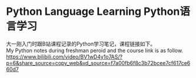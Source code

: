 # Python Language Learning  Python语言学习<br>
大一刚入门时跟B站课程记录的Python学习笔记，课程链接如下。<br>
My Python notes during freshman peroid and the course link is as follow.<br>
https://www.bilibili.com/video/BV1wD4y1o7AS/?p=6&share_source=copy_web&vd_source=f7a00fb6f8c3b72bcee7cf617ce660d7 <br>
